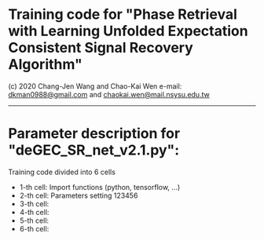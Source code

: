 # Training code for "Phase Retrieval with Learning Unfolded Expectation Consistent Signal Recovery Algorithm"
(c) 2020 Chang-Jen Wang and Chao-Kai Wen e-mail: dkman0988@gmail.com and chaokai.wen@mail.nsysu.edu.tw

--------------------------------------------------------------------------------------------------------------------------
# Parameter description for "deGEC_SR_net_v2.1.py":
Training code divided into 6 cells
 - 1-th cell: Import functions (python, tensorflow, ...)
 - 2-th cell: Parameters setting
   123456
 - 3-th cell:
 - 4-th cell:
 - 5-th cell:
 - 6-th cell:
